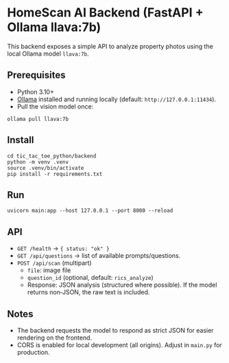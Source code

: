 # HomeScan AI Backend (FastAPI + Ollama llava:7b)

This backend exposes a simple API to analyze property photos using the local Ollama model `llava:7b`.

## Prerequisites

- Python 3.10+
- [Ollama](https://ollama.com/) installed and running locally (default: `http://127.0.0.1:11434`).
- Pull the vision model once:

```
ollama pull llava:7b
```

## Install

```
cd tic_tac_toe_python/backend
python -m venv .venv
source .venv/bin/activate
pip install -r requirements.txt
```

## Run

```
uvicorn main:app --host 127.0.0.1 --port 8000 --reload
```

## API

- `GET /health` → `{ status: "ok" }`
- `GET /api/questions` → list of available prompts/questions.
- `POST /api/scan` (multipart)
  - `file`: image file
  - `question_id` (optional, default: `rics_analyze`)
  - Response: JSON analysis (structured where possible). If the model returns non‑JSON, the raw text is included.

## Notes

- The backend requests the model to respond as strict JSON for easier rendering on the frontend.
- CORS is enabled for local development (all origins). Adjust in `main.py` for production.

